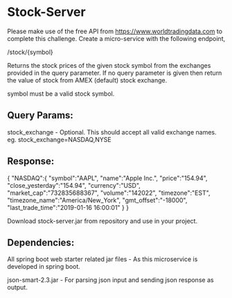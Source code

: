 # Stock-Server

Please make use of the free API from https://www.worldtradingdata.com to complete this challenge.
Create a micro-service with the following endpoint,

 /stock/{symbol}

Returns the stock prices of the given stock symbol from the exchanges provided in the query
parameter. If no query parameter is given then return the value of stock from AMEX (default) stock
exchange.

symbol must be a valid stock symbol.

Query Params:
--------------
stock_exchange - Optional. This should accept all valid exchange names. eg.
stock_exchange=NASDAQ,NYSE

Response:
----------
{
"NASDAQ":{
"symbol":"AAPL",
"name":"Apple Inc.",
"price":"154.94",
"close_yesterday":"154.94",
"currency":"USD",
"market_cap":"732835688367",
"volume":"142022",
"timezone":"EST",
"timezone_name":"America/New_York",
"gmt_offset":"-18000",
"last_trade_time":"2019-01-16 16:00:01"
}
}

Download stock-server.jar from repository and use in your project.

Dependencies:
--------------
All spring boot web starter related jar files - As this microservice is developed in spring boot.

json-smart-2.3.jar - For parsing json input and sending json response as output.

